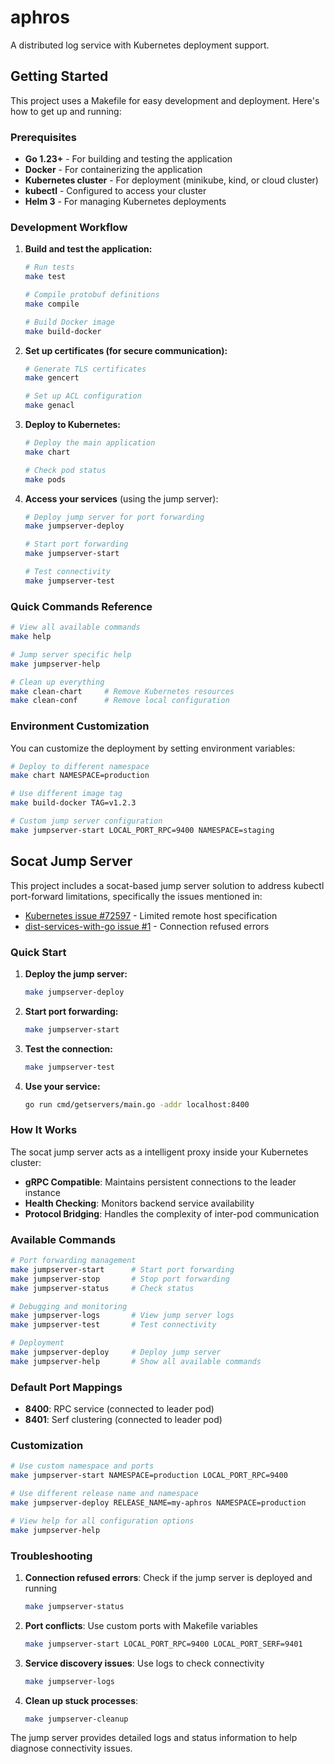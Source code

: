 # aphros

A distributed log service with Kubernetes deployment support.

## Getting Started

This project uses a Makefile for easy development and deployment. Here's how to get up and running:

### Prerequisites

- **Go 1.23+** - For building and testing the application
- **Docker** - For containerizing the application
- **Kubernetes cluster** - For deployment (minikube, kind, or cloud cluster)
- **kubectl** - Configured to access your cluster
- **Helm 3** - For managing Kubernetes deployments

### Development Workflow

1. **Build and test the application:**

   ```bash
   # Run tests
   make test

   # Compile protobuf definitions
   make compile

   # Build Docker image
   make build-docker
   ```

2. **Set up certificates (for secure communication):**

   ```bash
   # Generate TLS certificates
   make gencert

   # Set up ACL configuration
   make genacl
   ```

3. **Deploy to Kubernetes:**

   ```bash
   # Deploy the main application
   make chart

   # Check pod status
   make pods
   ```

4. **Access your services** (using the jump server):

   ```bash
   # Deploy jump server for port forwarding
   make jumpserver-deploy

   # Start port forwarding
   make jumpserver-start

   # Test connectivity
   make jumpserver-test
   ```

### Quick Commands Reference

```bash
# View all available commands
make help

# Jump server specific help
make jumpserver-help

# Clean up everything
make clean-chart     # Remove Kubernetes resources
make clean-conf      # Remove local configuration
```

### Environment Customization

You can customize the deployment by setting environment variables:

```bash
# Deploy to different namespace
make chart NAMESPACE=production

# Use different image tag
make build-docker TAG=v1.2.3

# Custom jump server configuration
make jumpserver-start LOCAL_PORT_RPC=9400 NAMESPACE=staging
```

## Socat Jump Server

This project includes a socat-based jump server solution to address kubectl port-forward limitations, specifically the issues mentioned in:

- [Kubernetes issue #72597](https://github.com/kubernetes/kubernetes/issues/72597#issuecomment-693149447) - Limited remote host specification
- [dist-services-with-go issue #1](https://github.com/evdzhurov/dist-services-with-go/issues/1#issuecomment-1171844791) - Connection refused errors

### Quick Start

1. **Deploy the jump server:**

   ```bash
   make jumpserver-deploy
   ```

2. **Start port forwarding:**

   ```bash
   make jumpserver-start
   ```

3. **Test the connection:**

   ```bash
   make jumpserver-test
   ```

4. **Use your service:**
   ```bash
   go run cmd/getservers/main.go -addr localhost:8400
   ```

### How It Works

The socat jump server acts as a intelligent proxy inside your Kubernetes cluster:

- **gRPC Compatible**: Maintains persistent connections to the leader instance
- **Health Checking**: Monitors backend service availability
- **Protocol Bridging**: Handles the complexity of inter-pod communication

### Available Commands

```bash
# Port forwarding management
make jumpserver-start      # Start port forwarding
make jumpserver-stop       # Stop port forwarding
make jumpserver-status     # Check status

# Debugging and monitoring
make jumpserver-logs       # View jump server logs
make jumpserver-test       # Test connectivity

# Deployment
make jumpserver-deploy     # Deploy jump server
make jumpserver-help       # Show all available commands
```

### Default Port Mappings

- **8400**: RPC service (connected to leader pod)
- **8401**: Serf clustering (connected to leader pod)

### Customization

```bash
# Use custom namespace and ports
make jumpserver-start NAMESPACE=production LOCAL_PORT_RPC=9400

# Use different release name and namespace
make jumpserver-deploy RELEASE_NAME=my-aphros NAMESPACE=production

# View help for all configuration options
make jumpserver-help
```

### Troubleshooting

1. **Connection refused errors**: Check if the jump server is deployed and running

   ```bash
   make jumpserver-status
   ```

2. **Port conflicts**: Use custom ports with Makefile variables

   ```bash
   make jumpserver-start LOCAL_PORT_RPC=9400 LOCAL_PORT_SERF=9401
   ```

3. **Service discovery issues**: Use logs to check connectivity

   ```bash
   make jumpserver-logs
   ```

4. **Clean up stuck processes**:
   ```bash
   make jumpserver-cleanup
   ```

The jump server provides detailed logs and status information to help diagnose connectivity issues.
